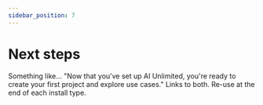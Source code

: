 ```yaml
---
sidebar_position: 7
---
```


# Next steps

Something like... "Now that you've set up AI Unlimited, you're ready to create your first project and explore use cases." Links to both. Re-use at the end of each install type.